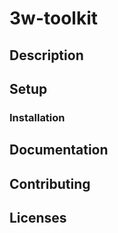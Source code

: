 # 3w-toolkit

## Description

## Setup

### Installation

## Documentation

## Contributing

## Licenses
